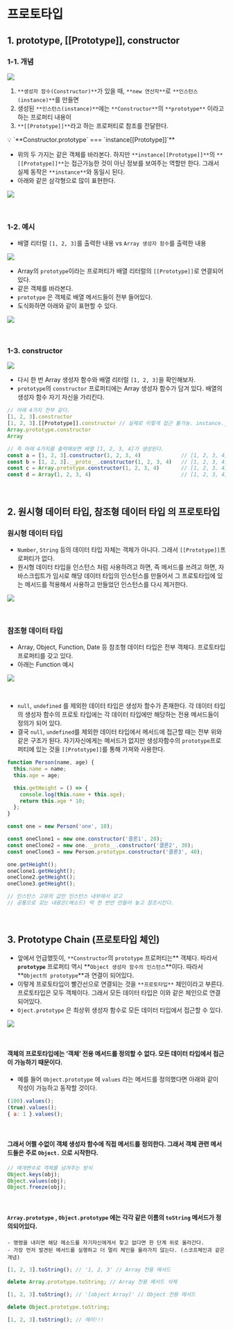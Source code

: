 # 프로토타입

## 1. prototype, [[Prototype]], constructor

### 1-1. 개념

![](https://velog.velcdn.com/images/husbumps/post/6293d974-5fda-4538-a47d-a9c6abf9c3ef/image.png)

1. `**생성자 함수(Constructor)**`가 있을 때, `**new 연산자**`로 `**인스턴스(instance)**`를 만들면
2. 생성된 `**인스턴스(instance)**`에는 `**Constructor**`의 `**prototype**` 이라고하는 프로퍼티 내용이
3. `**[[Prototype]]**`라고 하는 프로퍼티로 참조를 전달한다.

<aside>
💡 `**Constructor.prototype` === `instance[[Prototype]]`**

</aside>

- 위의 두 가지는 같은 객체를 바라본다.
  하지만 `**instance[[Prototype]]**`의 `**[[Prototype]]**`는 접근가능한 것이 아닌 정보를 보여주는 역할만 한다. 그래서 실제 동작은 `**instance**`와 동일시 된다.
- 아래와 같은 삼각형으로 많이 표현한다.

![](https://velog.velcdn.com/images/husbumps/post/149c7be2-7696-436a-b892-44b4ba62acdc/image.png)

<br>

### 1-2. 예시

- 배열 리터럴 `[1, 2, 3]`를 출력한 내용 vs `Array 생성자 함수`를 출력한 내용

![](https://velog.velcdn.com/images/husbumps/post/001efde2-17c4-4441-9999-dd6d02b8b20e/image.png)

- Array의 `prototype`이라는 프로퍼티가 배열 리터럴의 `[[Prototype]]`로 연결되어 있다.
- 같은 객체를 바라본다.
- `prototype` 은 객체로 배열 메서드들이 전부 들어있다.
- 도식화하면 아래와 같이 표현할 수 있다.

![](https://velog.velcdn.com/images/husbumps/post/459552de-54bb-414f-93ae-426ad0f3fe6e/image.png)

<br>

### 1-3. constructor

![](https://velog.velcdn.com/images/husbumps/post/d659529a-1d84-4c3b-88f2-04fce73835ea/image.png)

- 다시 한 번 Array 생성자 함수와 배열 리터럴 `[1, 2, 3]`을 확인해보자.
- `prototype`의 `constructor` 프로퍼티에는 Array 생성자 함수가 담겨 있다. 배열의 생성자 함수 자기 자신을 가리킨다.

```jsx
// 아래 4가지 전부 같다.
[1, 2, 3].constructor
[1, 2, 3].[[Prototype]].constructor // 실제로 이렇게 접근 불가능. instance.__proto__ 또는 Object.getPrototypeOf(instance)로 접근 가능
Array.prototype.constructor
Array

// 즉 아래 4가지를 출력해보면 배열 [1, 2, 3, 4]가 생성된다.
const a = [1, 2, 3].constructor(1, 2, 3, 4)             // [1, 2, 3, 4]
const b = [1, 2, 3].__proto__.constructor(1, 2, 3, 4)   // [1, 2, 3, 4]
const c = Array.prototype.constructor(1, 2, 3, 4)       // [1, 2, 3, 4]
const d = Array(1, 2, 3, 4)                             // [1, 2, 3, 4]
```

<br>

## 2. 원시형 데이터 타입, 참조형 데이터 타입 의 프로토타입

### 원시형 데이터 타입

- `Number`, `String` 등의 데이터 타입 자체는 객체가 아니다. 그래서 `[[Prototype]]`프로퍼티가 없다.
- 원시형 데이터 타입을 인스턴스 처럼 사용하려고 하면, 즉 메서드를 쓰려고 하면,
  자바스크립트가 임시로 해당 데이터 타입의 인스턴스를 만들어서 그 프로토타입에 있는 메서드를 적용해서 사용하고 만들었던 인스턴스를 다시 제거한다.

![](https://velog.velcdn.com/images/husbumps/post/6c7a1c21-4d4e-47dd-878b-ed9933e73ac3/image.png)

<br>

### 참조형 데이터 타입

- Array, Object, Function, Date 등 참조형 데이터 타입은 전부 객체다. 프로토타입 프로퍼티를 갖고 있다.
- 아래는 Function 예시

![](https://velog.velcdn.com/images/husbumps/post/c0ccd4da-d818-41ba-9fcd-1db443c9e219/image.png)

<br>

- `null`, `undefined` 를 제외한 데이터 타입은 생성자 함수가 존재한다. 각 데이터 타입의 생성자 함수의 프로토 타입에는 각 데이터 타입에만 해당하는 전용 메서드들이 정의가 되어 있다.
- 결국 `null`, `undefined`를 제외한 데이터 타입에서 메서드에 접근할 때는 전부 위와 같은 구조가 된다.
  자기자신에게는 메서드가 없지만 생성자함수의 `prototype`프로퍼티에 있는 것을 `[[Prototype]]`를 통해 가져와 사용한다.

```jsx
function Person(name, age) {
  this.name = name;
  this.age = age;

  this.getHeight = () => {
    console.log(this.name + this.age);
    return this.age * 10;
  };
}

const one = new Person('one', 10);

const oneClone1 = new one.constructor('클론1', 20);
const oneClone2 = new one.__proto__.constructor('클론2', 30);
const oneClone3 = new Person.prototype.constructor('클론3', 40);

one.getHeight();
oneClone1.getHeight();
oneClone2.getHeight();
oneClone3.getHeight();

// 인스턴스 고유의 값만 인스턴스 내부에서 갖고
// 공통으로 갖는 내용은(메소드) 딱 한 번만 만들어 놓고 참조시킨다.
```

<br>

## 3. Prototype Chain (프로토타입 체인)

- 앞에서 언급했듯이, `**Constructor`의 `prototype` 프로퍼티는** 객체다.
  따라서 **`prototype`** 프로퍼티 역시 **`Object 생성자 함수의 인스턴스`**이다.
  따라서 **`Object의 prototype`\*\*과 연결이 되어있다.
- 이렇게 프로토타입이 빨간선으로 연결되는 것을 `**프로토타입**` 체인이라고 부른다.
  프로토타입은 모두 객체이다. 그래서 모든 데이터 타입은 이와 같은 체인으로 연결 되어있다.
- `Oject.prototype` 은 최상위 생성자 함수로 모든 데이터 타입에서 접근할 수 있다.

![](https://velog.velcdn.com/images/husbumps/post/3d7d8e0a-e4b1-4656-ac6d-29cfeb0e551d/image.png)

<br>

#### 객체의 프로토타입에는 ‘객체’ 전용 메서드를 정의할 수 없다. 모든 데이터 타입에서 접근이 가능하기 때문이다.

- 예를 들어 `Object.prototype` 에 `values` 라는 메서드를 정의했다면 아래와 같이 작성이 가능하고 동작할 것이다.

```jsx
(100).values();
(true).values();
{ a: 1 }.values();
```

<br>

#### 그래서 어쩔 수없이 객체 생성자 함수에 직접 메서드를 정의한다. 그래서 객체 관련 메서드들은 주로 `Object.` 으로 시작한다.

```jsx
// 매개변수로 객체를 넘겨주는 방식
Object.keys(obj);
Object.values(obj);
Object.freeze(obj);
```

<br>

#### `Array.prototype` , `Object.prototype` 에는 각각 같은 이름의 `toString` 메서드가 정의되어있다.

    - 명령을 내리면 해당 메소드를 자기자신에게서 찾고 없다면 한 단계 위로 올라간다.
    - 가장 먼저 발견된 메서드를 실행하고 더 멀리 체인을 올라가지 않는다. (스코프체인과 같은 개념)

```jsx
[1, 2, 3].toString(); // '1, 2, 3' // Array 전용 메서드

delete Array.prototype.toString; // Array 전용 메서드 삭제

[1, 2, 3].toString(); // '[object Array]' // Object 전용 메서드

delete Object.prototype.toString;

[1, 2, 3].toString(); // 에러!!!
```
